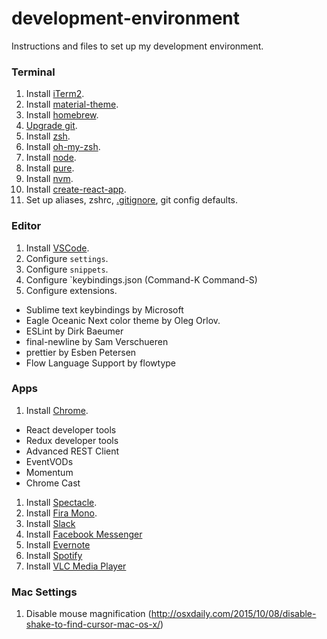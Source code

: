 # development-environment
Instructions and files to set up my development environment.

### Terminal

1. Install [iTerm2](https://www.iterm2.com/downloads.html).
1. Install [material-theme](https://github.com/MartinSeeler/iterm2-material-design).
1. Install [homebrew](https://brew.sh/).
1. [Upgrade git](https://medium.com/@katopz/how-to-upgrade-git-ff00ea12be18).
1. Install [zsh](https://github.com/robbyrussell/oh-my-zsh/wiki/Installing-ZSH).
1. Install [oh-my-zsh](https://github.com/robbyrussell/oh-my-zsh).
1. Install [node](https://nodejs.org/en/).
1. Install [pure](https://github.com/sindresorhus/pure).
1. Install [nvm](https://github.com/creationix/nvm).
1. Install [create-react-app](https://github.com/facebookincubator/create-react-app).
1. Set up aliases, zshrc, [.gitignore](https://help.github.com/articles/ignoring-files/), git config defaults.

### Editor

1. Install [VSCode](https://code.visualstudio.com/).
1. Configure `settings`.
1. Configure `snippets`.
1. Configure `keybindings.json (Command-K Command-S)
1. Configure extensions.
  * Sublime text keybindings by Microsoft
  * Eagle Oceanic Next color theme by Oleg Orlov.
  * ESLint by Dirk Baeumer
  * final-newline by Sam Verschueren
  * prettier by Esben Petersen
  * Flow Language Support by flowtype

### Apps

1. Install [Chrome](https://www.google.com/chrome/browser/desktop/index.html?brand=CHBD&gclid=EAIaIQobChMI29W20NuV1QIVB7jACh0zCQoqEAAYASAAEgLje_D_BwE).
  * React developer tools
  * Redux developer tools
  * Advanced REST Client
  * EventVODs
  * Momentum
  * Chrome Cast
1. Install [Spectacle](https://www.spectacleapp.com/).
1. Install [Fira Mono](https://fonts.google.com/specimen/Fira+Mono?selection.family=Fira+Mono).
1. Install [Slack](https://slack.com/downloads/osx)
1. Install [Facebook Messenger](https://fbmacmessenger.rsms.me/)
1. Install [Evernote](https://evernote.com/download)
1. Install [Spotify](https://www.spotify.com/us/download/other/)
1. Install [VLC Media Player](https://www.videolan.org/vlc/index.html)

### Mac Settings

1. Disable mouse magnification (http://osxdaily.com/2015/10/08/disable-shake-to-find-cursor-mac-os-x/)
